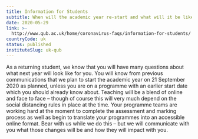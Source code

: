 ```yaml
---
title: Information for Students
subtitle: When will the academic year re-start and what will it be like?
date: 2020-05-29
link: >-
  http://www.qub.ac.uk/home/coronavirus-faqs/information-for-students/
countryCode: uk
status: published
instituteSlug: uk-qub
---
```

As a returning student, we know that you will have many questions about what next year will look like for you. You will know from previous communications that we plan to start the academic year on 21 September 2020 as planned, unless you are on a programme with an earlier start date which you should already know about. Teaching will be a blend of online and face to face – though of course this will very much depend on the social distancing rules in place at the time. Your programme teams are working hard at the moment to complete the assessment and marking process as well as begin to translate your programmes into an accessible online format. Bear with us while we do this – but we will communicate with you what those changes will be and how they will impact with you.
